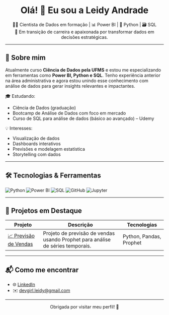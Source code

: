 <h1 align="center">Olá! 👋 Eu sou a Leidy Andrade</h1>

<p align="center">
  👩‍💻 Cientista de Dados em formação | 📊 Power BI | 🐍 Python | 🗃️ SQL<br>
  🎯 Em transição de carreira e apaixonada por transformar dados em decisões estratégicas.
</p>

---

## 🚀 Sobre mim

Atualmente curso **Ciência de Dados pela UFMS** e estou me especializando em ferramentas como **Power BI, Python e SQL**. Tenho experiência anterior na área administrativa e agora estou unindo esse conhecimento com análise de dados para gerar insights relevantes e impactantes.

🎓 Estudando:
- Ciência de Dados (graduação)
- Bootcamp de Análise de Dados com foco em mercado
- Curso de SQL para análise de dados (básico ao avançado) – Udemy

💡 Interesses:
- Visualização de dados
- Dashboards interativos
- Previsões e modelagem estatística
- Storytelling com dados

---

## 🛠️ Tecnologias & Ferramentas

![Python](https://img.shields.io/badge/Python-3670A0?style=for-the-badge&logo=python&logoColor=ffdd54)
![Power BI](https://img.shields.io/badge/Power_BI-F2C811?style=for-the-badge&logo=powerbi&logoColor=000)
![SQL](https://img.shields.io/badge/SQL-4479A1?style=for-the-badge&logo=mysql&logoColor=white)
![GitHub](https://img.shields.io/badge/GitHub-000?style=for-the-badge&logo=github&logoColor=white)
![Jupyter](https://img.shields.io/badge/Jupyter-F37626?style=for-the-badge&logo=jupyter&logoColor=white)

---

## 📌 Projetos em Destaque

| Projeto | Descrição | Tecnologias |
|--------|-----------|-------------|
| [📈 Previsão de Vendas](https://github.com/leidy-andrade/previsao-vendas-comercio) | Projeto de previsão de vendas usando Prophet para análise de séries temporais. | Python, Pandas, Prophet |

---

## 📬 Como me encontrar

- 🌐 [LinkedIn](https://www.linkedin.com/in/leidiane-andrade/) 
- ✉️ devgirl.leidy@gmail.com

---

<p align="center">Obrigada por visitar meu perfil! 🚀</p>
